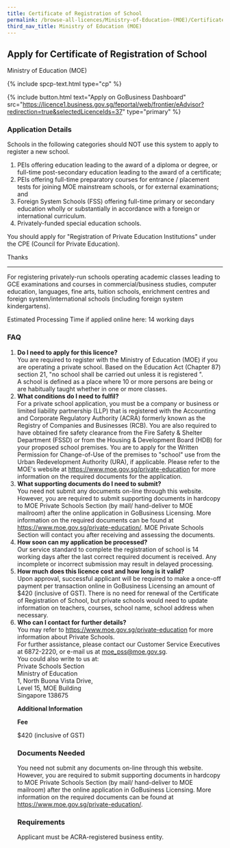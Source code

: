 ```yaml
---
title: Certificate of Registration of School
permalink: /browse-all-licences/Ministry-of-Education-(MOE)/Certificate-of-Registration-of-School
third_nav_title: Ministry of Education (MOE)
---
```


## Apply for Certificate of Registration of School

Ministry of Education (MOE)

{% include spcp-text.html type="cp" %}

{% include button.html text="Apply on GoBusiness Dashboard" src="https://licence1.business.gov.sg/feportal/web/frontier/eAdvisor?redirection=true&selectedLicenceIds=37" type="primary" %}

### Application Details

<p>Schools in the following categories should NOT use this system to apply to register a new school.</p>
 <ol>
 <li>PEIs offering education leading to the award of a diploma or degree, or full-time post-secondary education leading to the award of a certificate;</li>
 <li>PEIs offering full-time preparatory courses for entrance / placement tests for joining MOE mainstream schools, or for external examinations; and</li>
 <li>Foreign System Schools (FSS) offering full-time primary or secondary education wholly or substantially in accordance with a foreign or international curriculum.</li>
 <li>Privately-funded special education schools.</li>
 </ol>
 <p>You should apply for "Registration of Private Education Institutions" under the CPE (Council for Private Education).</p>
 <p>Thanks</p>
 <hr>
 <p>For registering privately-run schools operating academic classes leading to GCE examinations and courses in commercial/business studies, computer education, languages, fine arts, tuition schools, enrichment centres and foreign system/international schools (including foreign system kindergartens).</p>
 <p>Estimated Processing Time if applied online here: 14 working days</p>
 <H3>FAQ</H3>
 <ol>
 <li><Strong>Do I need to apply for this licence?</Strong><br>
 You are required to register with the Ministry of Education (MOE) if you are operating a private school. Based on the Education Act (Chapter 87) section 21, "no school shall be carried out unless it is registered ".<br>
 A school is defined as a place where 10 or more persons are being or are habitually taught whether in one or more classes.</li>
 <li><Strong>What conditions do I need to fulfil?</Strong><br>
 For a private school application, you must be a company or business or limited liability partnership (LLP) that is registered with the Accounting and Corporate Regulatory Authority (ACRA) formerly known as the Registry of Companies and Businesses (RCB). You are also required to have obtained fire safety clearance from the Fire Safety & Shelter Department (FSSD) or from the Housing & Development Board (HDB) for your proposed school premises. You are to apply for the Written Permission for Change-of-Use of the premises to "school" use from the Urban Redevelopment Authority (URA), if applicable. Please refer to the MOE's website at <a href="https://www.moe.gov.sg/private-education" target="_blank" rel="noopener">https://www.moe.gov.sg/private-education</a> for more information on the required documents for the application.</li>
 <li><Strong>What supporting documents do I need to submit?</Strong><br>
 You need not submit any documents on-line through this website. However, you are required to submit supporting documents in hardcopy to MOE Private Schools Section (by mail/ hand-deliver to MOE mailroom) after the online application in GoBusiness Licensing. More information on the required documents can be found at <a href="https://www.moe.gov.sg/private-education" target="_blank" rel="noopener">https://www.moe.gov.sg/private-education/</a>. MOE Private Schools Section will contact you after receiving and assessing the documents.</li>
 <li><Strong>How soon can my application be processed?</Strong><br>
 Our service standard to complete the registration of school is 14 working days after the last correct required document is received. Any incomplete or incorrect submission may result in delayed processing.</li>
 <li><Strong>How much does this licence cost and how long is it valid?</Strong><br>
 Upon approval, successful applicant will be required to make a once-off payment per transaction online in GoBusiness Licensing an amount of $420 (inclusive of GST). There is no need for renewal of the Certificate of Registration of School, but private schools would need to update information on teachers, courses, school name, school address when necessary.</li>
 <li><Strong>Who can I contact for further details?</Strong><br>
 You may refer to <a href="https://www.moe.gov.sg/private-education" target="_blank" rel="noopener">https://www.moe.gov.sg/private-education</a> for more information about Private Schools.<br>
 For further assistance, please contact our Customer Service Executives at 6872-2220, or e-mail us at <a href="mailto:moe_pss@moe.gov.sg">moe_pss@moe.gov.sg</a>.<br>
 You could also write to us at:<br>
 Private Schools Section<br>
 Ministry of Education<br>
 1, North Buona Vista Drive,<br>
 Level 15, MOE Building<br>
 Singapore 138675</li>

**Additional Information**

<p><strong>Fee</strong></p>
 <p>$420 (inclusive of GST)</p>

### Documents Needed

<P>You need not submit any documents on-line through this website. However, you are required to submit supporting documents in hardcopy to MOE Private Schools Section (by mail/ hand-deliver to MOE mailroom) after the online application in GoBusiness Licensing. More information on the required documents can be found at <a href="https://www.moe.gov.sg/private-education" target="_blank" rel="noopener">https://www.moe.gov.sg/private-education/</a>.</P>

### Requirements

<p>Applicant must be ACRA-registered business entity.</p>


